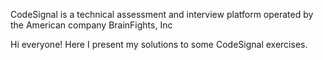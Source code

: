 
CodeSignal is a technical assessment and interview platform operated by the American company BrainFights, Inc

Hi everyone! Here I present my solutions to some CodeSignal exercises.


